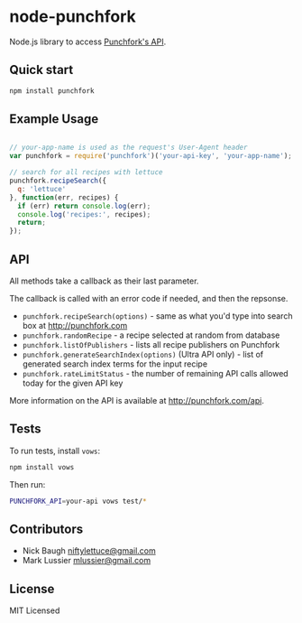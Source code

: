 
# node-punchfork

Node.js library to access [Punchfork's API](http://punchfork.com/api).

## Quick start

```bash
npm install punchfork
```

## Example Usage

```js

// your-app-name is used as the request's User-Agent header
var punchfork = require('punchfork')('your-api-key', 'your-app-name');

// search for all recipes with lettuce
punchfork.recipeSearch({
  q: 'lettuce'
}, function(err, recipes) {
  if (err) return console.log(err);
  console.log('recipes:', recipes);
  return;
});

```

## API

All methods take a callback as their last parameter.

The callback is called with an error code if needed, and then the repsonse.

* `punchfork.recipeSearch(options)` - same as what you'd type into search box
at <http://punchfork.com>
* `punchfork.randomRecipe` - a recipe selected at random from database
* `punchfork.listOfPublishers` - lists all recipe publishers on Punchfork
* `punchfork.generateSearchIndex(options)` (Ultra API only) - list of generated
search index terms for the input recipe
* `punchfork.rateLimitStatus` - the number of remaining API calls allowed today
for the given API key

More information on the API is available at <http://punchfork.com/api>.

## Tests

To run tests, install `vows`:

```bash
npm install vows
```

Then run:

```bash
PUNCHFORK_API=your-api vows test/*
```

## Contributors

* Nick Baugh <niftylettuce@gmail.com>
* Mark Lussier <mlussier@gmail.com>

## License

MIT Licensed
